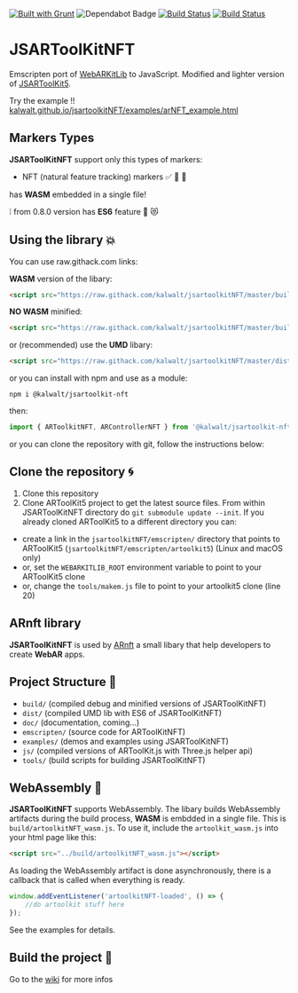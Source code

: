 [![Built with Grunt](https://cdn.gruntjs.com/builtwith.svg)](https://gruntjs.com/)
<img src="https://flat.badgen.net/dependabot/thepracticaldev/dev.to?icon=dependabot" alt="Dependabot Badge" />
[![Build Status](https://travis-ci.com/kalwalt/jsartoolkitNFT.svg?branch=master)](https://travis-ci.com/kalwalt/jsartoolkitNFT)
[![Build Status](https://app.bitrise.io/app/27069fc90c01edd4/status.svg?token=NEccMUM1Jh8TFezKwDexAw)](https://app.bitrise.io/app/27069fc90c01edd4)

# JSARToolKitNFT

Emscripten port of [WebARKitLib](https://github.com/webarkit/WebARKitLib) to JavaScript.
Modified and lighter version of [JSARToolKit5](https://github.com/artoolkitx/jsartoolkit5).

Try the example !! [kalwalt.github.io/jsartoolkitNFT/examples/arNFT_example.html](https://kalwalt.github.io/jsartoolkitNFT/examples/arNFT_example.html)

## Markers Types

**JSARToolKitNFT** support only this types of markers:

- NFT (natural feature tracking) markers :white_check_mark: 🎉 🎨

has **WASM** embedded in a single file!

:grey_exclamation: from 0.8.0 version has **ES6** feature 🎉 😻

## Using the library 💥
You can use raw.githack.com links:

**WASM** version of the libary:

```html
<script src="https://raw.githack.com/kalwalt/jsartoolkitNFT/master/build/artoolkitNFT_wasm.js">
```

**NO WASM** minified:

```html
<script src="https://raw.githack.com/kalwalt/jsartoolkitNFT/master/build/artoolkitNFT.min.js">
```

or (recommended) use the **UMD** libary:

```html
<script src="https://raw.githack.com/kalwalt/jsartoolkitNFT/master/dist/ARToolkitNFT.js">
```

or you can install with npm and use as a module:

```nodejs
npm i @kalwalt/jsartoolkit-nft
```
then:

```javascript
import { ARToolkitNFT, ARControllerNFT } from '@kalwalt/jsartoolkit-nft'
```

or you can clone the repository with git, follow the instructions below:

## Clone the repository :cyclone:

1. Clone this repository
2. Clone ARToolKit5 project to get the latest source files. From within JSARToolKitNFT directory do `git submodule update --init`. If you already cloned ARToolKit5 to a different directory you can:

  - create a link in the `jsartoolkitNFT/emscripten/` directory that points to ARToolKit5 (`jsartoolkitNFT/emscripten/artoolkit5`) (Linux and macOS only)
  - or, set the `WEBARKITLIB_ROOT` environment variable to point to your ARToolKit5 clone
  - or, change the `tools/makem.js` file to point to your artoolkit5 clone (line 20)

## ARnft library

**JSARToolKitNFT** is used by [ARnft](https://github.com/kalwalt/ARnft) a small libary that help developers to create **WebAR** apps.

## Project Structure 📂

- `build/` (compiled debug and minified versions of JSARToolKitNFT)
- `dist/` (compiled UMD lib with ES6 of JSARToolKitNFT)
- `doc/` (documentation, coming...)
- `emscripten/` (source code for ARToolKitNFT)
- `examples/` (demos and examples using JSARToolKitNFT)
- `js/` (compiled versions of ARToolKit.js with Three.js helper api)
- `tools/` (build scripts for building JSARToolKitNFT)

## WebAssembly 👋

**JSARToolKitNFT** supports WebAssembly. The libary builds WebAssembly artifacts during the build process, **WASM** is embdded in a single file. This is `build/artoolkitNFT_wasm.js`. To use it, include the `artoolkit_wasm.js` into your html page like this:

```html
<script src="../build/artoolkitNFT_wasm.js"></script>
```

As loading the WebAssembly artifact is done asynchronously, there is a callback that is called when everything is ready.

```javascript
window.addEventListener('artoolkitNFT-loaded', () => {
    //do artoolkit stuff here
});
```

See the examples for details.


## Build the project 🔨

Go to the [wiki](https://github.com/kalwalt/jsartoolkitNFT/wiki#build-instructions) for more infos
